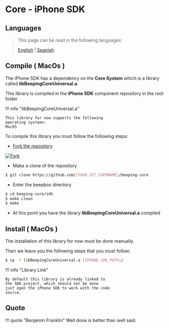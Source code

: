 # Core - iPhone SDK

## Languages

> This page can be read in the following languages:
>  
> [English](https://docs.beeping.io/componets/sdk-iphone-core/) | [Spanish](https://docs-es.beeping.io/componets/sdk-iphone-core/)

## Compile ( MacOs )

The iPhone SDK has a dependency on the **Core System** which is a library called **libBeepingCoreUniversal.a**.

This library is compiled in the **iPhone SDK** component repository in the root folder

!!! info "libBeepingCoreUniversal.a"

    This library for now supports the following
    operating systems:
    MacOS

To compile this library you must follow the following steps:

- [Fork the repository](https://github.com/beeping-io/beeping-core)

[![Fork](/assets/images/shoots/core-fork.jpg)](/assets/images/shoots/core-fork.jpg)

- Make a clone of the repository

``` bash
$ git clone https://github.com/[YOUR_GIT_USERNAME]/beeping-core
```

- Enter the beepbox directory

``` bash
$ cd beeping-core/sdk
$ make clean
$ make
```

- At this point you have the library **libBeepingCoreUniversal.a** compiled

## Install ( MacOs )

The installation of this library for now must be done manually.

Then we leave you the following steps that you must follow:

``` bash
$ cp -f libBeepingCoreUniversal.a [IPHONE_SDK_PATH]/
```

!!! info "Library Link"

    By default this library is already linked to
    the SDK project, which should not be done
    just open the iPhone SDK to work with the code
    source.

## Quote

!!! quote "Benjamin Franklin"
    Well done is better than well said.